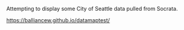 Attempting to display some City of Seattle data pulled from Socrata.

https://balliancew.github.io/datamaptest/
